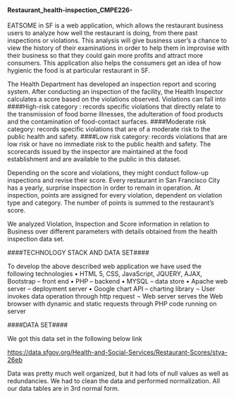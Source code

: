 #### Restaurant_health-inspection_CMPE226-
EATSOME in SF is a web application, which allows the restaurant business users to analyze how well the restaurant is doing,
 from there past inspections or violations. 
 This analysis will give business user’s a chance to view the history of their examinations in order to help them in improvise with their business so that they could gain more profits and attract more consumers. 
 This application also helps the consumers get an idea of how hygienic the food is at particular restaurant in SF. 


The Health Department has developed an inspection report and scoring system. 
After conducting an inspection of the facility, the Health Inspector calculates a score based on the violations observed. 
Violations can fall into 
####High-risk category : 
records specific violations that directly relate to the transmission of food borne illnesses, the adulteration of food products and the contamination of food-contact surfaces. 
####Moderate risk category: 
records specific violations that are of a moderate risk to the public health and safety. 
####Low risk category: 
records violations that are low risk or have no immediate risk to the public health and safety. 
The scorecards issued by the inspector are maintained at the food establishment and are available to the public in this dataset.

Depending on the score and violations, they might conduct follow-up inspections and revise their score. Every restaurant in San Francisco City has a yearly, surprise inspection in order to remain in operation. At inspection, points are assigned for every violation, dependent on violation type and category. The number of points is summed to the restaurant’s score.

We analyzed Violation, Inspection and Score information in relation to Business over different parameters with details obtained from the health inspection data set.

####TECHNOLOGY STACK AND DATA SET####

To develop the above described web application we have used the following technologies
•	HTML 5, CSS, JavaScript, JQUERY, AJAX, Bootstrap – front end
•	PHP – backend
•	MYSQL – data store
•	Apache web server – deployment server
•	Google chart API – charting library
¬	User invokes data operation through http request
¬	Web server serves the Web browser with dynamic and   static requests through PHP code running on server




####DATA SET####

We got this data set in the following below link

https://data.sfgov.org/Health-and-Social-Services/Restaurant-Scores/stya-26eb

Data was pretty much well organized, but it had lots of null values as well as redundancies. We had to clean the data and performed normalization. All our data tables are in 3rd normal form.
